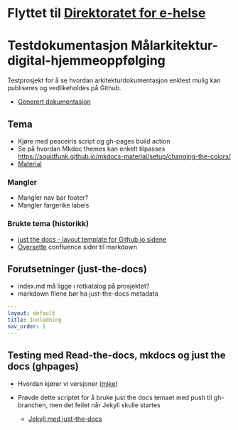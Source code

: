 # Flyttet til [Direktoratet for e-helse](https://github.com/Direktoratet-for-e-helse/Malarkitektur-digital-hjemmeoppfolging)

# Testdokumentasjon Målarkitektur-digital-hjemmeoppfølging

Testprosjekt for å se hvordan arkitekturdokumentasjon enklest mulig kan publiseres og vedlikeholdes på Github.
* [Generert dokumentasjon](https://thomiz.github.io/Malarkitektur-digital-hjemmeoppfolging/)

## Tema

* Kjøre med peaceiris script og gh-pages build action
* Se på hvordan Mkdoc themes kan enkelt tilpasses https://squidfunk.github.io/mkdocs-material/setup/changing-the-colors/
* [Material](https://squidfunk.github.io/mkdocs-material/reference/)

### Mangler

* Mangler nav bar footer?
* Mangler fargerike labels

### Brukte tema (historikk)

* [just the docs - layout template for Github.io sidene](https://github.com/just-the-docs/just-the-docs)
* [Oversette](https://metamug.com/util/confluence-to-markdown/) confluence sider til markdown

## Forutsetninger (just-the-docs)

* index.md må ligge i rotkatalog på prosjektet?
* markdown filene bør ha just-the-docs metadata

~~~yaml
---
layout: default
title: Innledning
nav_order: 1
---
~~~

## Testing med Read-the-docs, mkdocs og just the docs (ghpages)

* Hvordan kjører vi versjoner ([mike](https://github.com/jimporter/mike))

* Prøvde dette scriptet for å bruke just the docs temaet med push til gh-branchen, men det feilet når Jekyll skulle startes
  * [Jekyll med just-the-docs](https://github.com/MichaelCurrin/jekyll-actions-quickstart)
